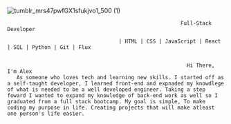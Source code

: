 
![tumblr_mrs47pwfGX1sfukjvo1_500 (1)](https://user-images.githubusercontent.com/112426567/220405987-db6f174d-8753-4adc-9f28-c7d32cf2ce97.gif)

                                                            Full-Stack Developer

                                        | HTML | CSS | JavaScript | React | SQL | Python | Git | Flux


                                                              Hi There, I'm Alex
       As someone who loves tech and learning new skills. I started off as a self-taught developer, I learned front-end and expnaded my knowdlege of what is needed to be a well developed engineer. Taking a step foward I wanted to expand my knowledge of back-end work as well so I graduated from a full stack bootcamp. My goal is simple, To make coding my purpose in life. Creating projects that will make atleast one person's life easier.

